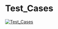 # Test_Cases

[![Test_Cases](https://img.shields.io/badge/-Test_Cases-090909?style=for-the-badge&logo=GoogleDrive&logoColor=1195F5)](https://drive.google.com/drive/u/0/folders/1UR48_LPNFBhUUP6A12Ss767QdfUBfr3y)
